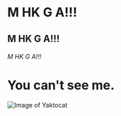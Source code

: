 # M HK G A!!!

## M HK G A!!!

###### M HK G A!!!

# You can't see me.

![Image of Yaktocat](https://octodex.github.com/images/yaktocat.png)
